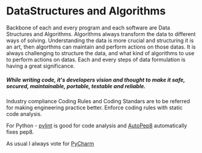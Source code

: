 # DataStructures and Algorithms
Backbone of each and every program and each software are Data Structures and Algorithms. Algorithms always transform the data to different
ways of solving. Understanding the data is more crucial and structuring it is an art, then algorthms can maintain and perform actions on 
those datas.
It is always challenging to structure the data, and what kind of algorithms to use to perform actions on datas. 
Each and every steps of data formulation is having a great significance.

##### While writing code, it's developers vision and thought to make it safe, secured, maintainable, portable, testable and reliable.

Industry compliance Coding Rules and Coding Standars are to be referred for making engineering practice better. Enforce coding rules with
static code analysis.

For Python - [pylint](https://github.com/pycqa/pylint) is good for code analysis and [AutoPep8](https://github.com/hhatto/autopep8) automatically fixes pep8.

As usual I always vote for [PyCharm](https://www.jetbrains.com/pycharm/download/#section=windows)

